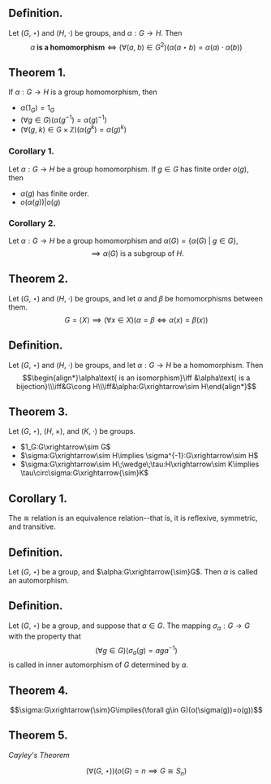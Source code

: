 
## Definition.

Let $(G,\;\star)$ and $(H,\;\cdot)$ be groups, and $\alpha:G\rightarrow H$. Then
$$\alpha\textbf{ is a homomorphism}\iff (\forall(a,\;b)\in G^2)(\alpha(a\star b)=\alpha(a)\cdot \alpha(b))$$
## Theorem 1.

If $\alpha:G\rightarrow H$ is a group homomorphism, then
- $\alpha(1_G)=1_G$
- $(\forall g\in G)(\alpha(g^{-1})=\alpha(g)^{-1})$
- $(\forall(g,\;k)\in G\times\mathbb{Z})(\alpha(g^k)=\alpha(g)^k)$

### Corollary 1.

Let $\alpha:G\rightarrow H$ be a group homomorphism. If $g\in G$ has finite order $o(g)$, then
- $\alpha(g)$ has finite order.
- $o(\alpha(g))\big|o(g)$

### Corollary 2.

Let $\alpha:G\rightarrow H$ be a group homomorphism and $\alpha(G)=\{\alpha(G)\;|\;g\in G\}$,
$$\implies \alpha(G)\text{ is a subgroup of } H\text{.}$$

## Theorem 2.

Let $(G,\;\star)$ and $(H,\;\cdot)$ be groups, and let $\alpha$ and $\beta$ be homomorphisms between them.
$$G=\langle X\rangle\implies(\forall x\in X)(\alpha=\beta\iff \alpha(x)=\beta(x))$$

## Definition.

Let $(G,\;\star)$ and $(H,\;\cdot)$ be groups, and let $\alpha:G\rightarrow H$ be a homomorphism. Then
$$\begin{align*}\alpha\text{ is an isomorphism}\iff &\alpha\text{ is a bijection}\\\iff&G\cong H\\\iff&\alpha:G\xrightarrow\sim H\end{align*}$$

## Theorem 3.

Let $(G,\;\star)$, $(H,\;\times)$, and $(K,\;\cdot)$ be groups.
- $1_G:G\xrightarrow\sim G$
- $\sigma:G\xrightarrow\sim H\implies \sigma^{-1}:G\xrightarrow\sim H$
- $\sigma:G\xrightarrow\sim H\;\wedge\;\tau:H\xrightarrow\sim K\implies \tau\circ\sigma:G\xrightarrow{\sim}K$

## Corollary 1.

The $\cong$ relation is an equivalence relation--that is, it is reflexive, symmetric, and transitive.

## Definition.

Let $(G,\;\star)$ be a group, and $\alpha:G\xrightarrow{\sim}G$. Then $\alpha$ is called an automorphism.

## Definition.

Let $(G,\;\star)$ be a group, and suppose that $a\in G$. The mapping $\sigma_a:G\rightarrow G$ with the property that 
$$(\forall g\in G)(\sigma_a(g)=aga^{-1})$$
is called in inner automorphism of $G$ determined by $a$.

## Theorem 4.

$$\sigma:G\xrightarrow{\sim}G\implies(\forall g\in G)(o(\sigma(g))=o(g))$$

## Theorem 5.
*Cayley's Theorem*

$$(\forall(G,\;\star))(o(G)=n\implies G\cong S_n)$$
